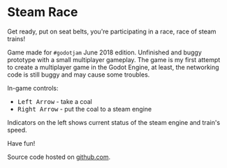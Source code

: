 # Steam Race

​Get ready, put on seat belts, you're participating in a race, race of steam trains!

​Game made for `#godotjam` June 2018 edition. Unfinished and buggy prototype with a small multiplayer gameplay. The game is my first attempt to create a multiplayer game in the Godot Engine, at least, the networking code is still buggy and may cause some troubles.

In-game controls:
- <kbd>Left Arrow</kbd> - take a coal
- <kbd>Right Arrow</kbd> - put the coal to a steam engine

Indicators on the left shows current status of the steam engine and train's speed.

Have fun!

Source code hosted on [github.com](https://github.com/lethiandev/steam-race).
